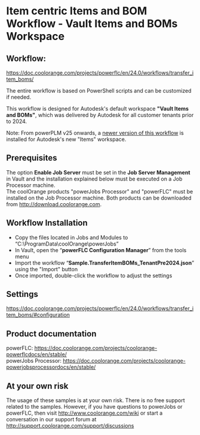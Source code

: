 # Item centric Items and BOM Workflow - Vault Items and BOMs Workspace

## Workflow:
https://doc.coolorange.com/projects/powerflc/en/24.0/workflows/transfer_item_boms/

The entire workflow is based on PowerShell scripts and can be customized if needed.

This workflow is designed for Autodesk's default workspace **"Vault Items and BOMs"**, which was delivered by Autodesk for all customer tenants prior to 2024.

Note: From powerPLM v25 onwards, a [newer version of this workflow](https://doc.coolorange.com/projects/powerflc/en/stable/workflows/transfer_item_boms/) is installed for Autodesk's new "Items" workspace.


## Prerequisites
The option **Enable Job Server** must be set in the **Job Server Management** in Vault and the installation explained below must be executed on a Job Processor machine.  
The coolOrange products "powerJobs Processor" and "powerFLC" must be installed on the Job Processor machine. Both products can be downloaded from http://download.coolorange.com. 

## Workflow Installation
- Copy the files located in Jobs and Modules to “C:\ProgramData\coolOrange\powerJobs”
- In Vault, open the “**powerFLC Configuration Manager**” from the tools menu
- Import the workflow “**Sample.TransferItemBOMs_TenantPre2024.json**” using the "Import" button
- Once imported, double-click the workflow to adjust the settings

## Settings
https://doc.coolorange.com/projects/powerflc/en/24.0/workflows/transfer_item_boms/#configuration

## Product documentation
powerFLC: https://doc.coolorange.com/projects/coolorange-powerflcdocs/en/stable/  
powerJobs Processor: https://doc.coolorange.com/projects/coolorange-powerjobsprocessordocs/en/stable/  

## At your own risk
The usage of these samples is at your own risk. There is no free support related to the samples. However, if you have questions to powerJobs or powerFLC, then visit http://www.coolorange.com/wiki or start a conversation in our support forum at http://support.coolorange.com/support/discussions